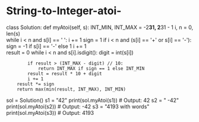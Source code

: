 # String-to-Integer-atoi-

class Solution:
    def myAtoi(self, s):
        INT_MIN, INT_MAX = -2**31, 2**31 - 1
        i, n = 0, len(s)     
        while i < n and s[i] == ' ':
            i += 1
        sign = 1
        if i < n and (s[i] == '+' or s[i] == '-'):
            sign = -1 if s[i] == '-' else 1
            i += 1     
        result = 0
        while i < n and s[i].isdigit():
            digit = int(s[i])
           
            if result > (INT_MAX - digit) // 10:
                return INT_MAX if sign == 1 else INT_MIN
            result = result * 10 + digit
            i += 1       
        result *= sign      
        return max(min(result, INT_MAX), INT_MIN)
sol = Solution()
s1 = "42"
print(sol.myAtoi(s1))  # Output: 42
s2 = "   -42"
print(sol.myAtoi(s2))  # Output: -42
s3 = "4193 with words"
print(sol.myAtoi(s3))  # Output: 4193
